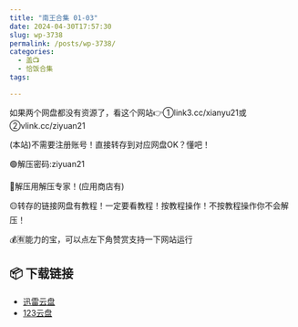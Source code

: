 ```yaml
---
title: "南王合集 01-03"
date: 2024-04-30T17:57:30
slug: wp-3738
permalink: /posts/wp-3738/
categories:
  - 盖📺
  - 恰饭合集
tags:

---
```


如果两个网盘都没有资源了，看这个网站👉①link3.cc/xianyu21或②vlink.cc/ziyuan21

(本站)不需要注册账号！直接转存到对应网盘OK？懂吧！

🟢解压密码:ziyuan21

🔵解压用解压专家！(应用商店有)

🟡转存的链接网盘有教程！一定要看教程！按教程操作！不按教程操作你不会解压！

💰🈶能力的宝，可以点左下角赞赏支持一下网站运行

## 📦 下载链接
- [迅雷云盘](https://blziyuan21.com/pay-download/3738?key=ba58a83e4b&down_id=0)
- [123云盘](https://blziyuan21.com/pay-download/3738?key=ba58a83e4b&down_id=1)

